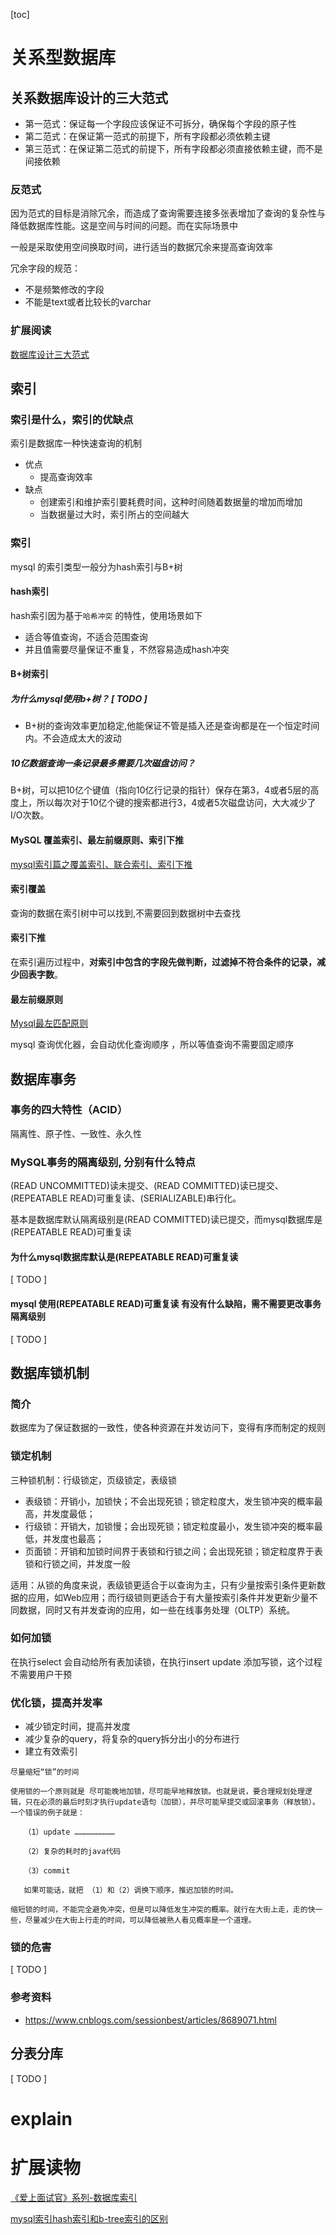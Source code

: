 

[toc]

# 关系型数据库

## 关系数据库设计的三大范式

- 第一范式：保证每一个字段应该保证不可拆分，确保每个字段的原子性
- 第二范式：在保证第一范式的前提下，所有字段都必须依赖主键
- 第三范式：在保证第二范式的前提下，所有字段都必须直接依赖主键，而不是间接依赖

### 反范式

因为范式的目标是消除冗余，而造成了查询需要连接多张表增加了查询的复杂性与降低数据库性能。这是空间与时间的问题。而在实际场景中

一般是采取使用空间换取时间，进行适当的数据冗余来提高查询效率

冗余字段的规范：

- 不是频繁修改的字段
- 不能是text或者比较长的varchar

### 扩展阅读

[数据库设计三大范式](https://blog.csdn.net/dosthing/article/details/87954213)







## 索引

### 索引是什么，索引的优缺点

索引是数据库一种快速查询的机制

- 优点
  - 提高查询效率
- 缺点
  - 创建索引和维护索引要耗费时间，这种时间随着数据量的增加而增加
  - 当数据量过大时，索引所占的空间越大

### 索引

mysql 的索引类型一般分为hash索引与B+树



#### hash索引

hash索引因为基于`哈希冲突` 的特性，使用场景如下

- 适合等值查询，不适合范围查询
- 并且值需要尽量保证不重复，不然容易造成hash冲突
  

#### B+树索引

##### 为什么mysql使用b+树？ [ TODO ]

- B+树的查询效率更加稳定,他能保证不管是插入还是查询都是在一个恒定时间内。不会造成太大的波动



##### 10亿数据查询一条记录最多需要几次磁盘访问？

B+树，可以把10亿个键值（指向10亿行记录的指针）保存在第3，4或者5层的高度上，所以每次对于10亿个键的搜索都进行3，4或者5次磁盘访问，大大减少了I/O次数。



#### MySQL 覆盖索引、最左前缀原则、索引下推

[mysql索引篇之覆盖索引、联合索引、索引下推](https://www.jianshu.com/p/bdc9e57ccf8b)



#### 索引覆盖 

查询的数据在索引树中可以找到,不需要回到数据树中去查找



#### 索引下推

在索引遍历过程中，**对索引中包含的字段先做判断，过滤掉不符合条件的记录，减少回表字数**。



#### 最左前缀原则

[Mysql最左匹配原则](https://blog.csdn.net/sinat_41917109/article/details/88944290)

mysql 查询优化器，会自动优化查询顺序 ，所以等值查询不需要固定顺序







##  数据库事务

### 事务的四大特性（ACID）

隔离性、原子性、一致性、永久性



### MySQL事务的隔离级别, 分别有什么特点

(READ UNCOMMITTED)读未提交、(READ COMMITTED)读已提交、(REPEATABLE READ)可重复读、(SERIALIZABLE)串行化。

基本是数据库默认隔离级别是(READ COMMITTED)读已提交，而mysql数据库是(REPEATABLE READ)可重复读



#### 为什么mysql数据库默认是(REPEATABLE READ)可重复读

[ TODO ]



#### mysql 使用(REPEATABLE READ)可重复读 有没有什么缺陷，需不需要更改事务隔离级别

[ TODO ] 



## 数据库锁机制
### 简介
数据库为了保证数据的一致性，使各种资源在并发访问下，变得有序而制定的规则

### 锁定机制
三种锁机制：行级锁定，页级锁定，表级锁
 - 表级锁：开销小，加锁快；不会出现死锁；锁定粒度大，发生锁冲突的概率最高，并发度最低；
 - 行级锁：开销大，加锁慢；会出现死锁；锁定粒度最小，发生锁冲突的概率最低，并发度也最高；   
 - 页面锁：开销和加锁时间界于表锁和行锁之间；会出现死锁；锁定粒度界于表锁和行锁之间，并发度一般

 适用：从锁的角度来说，表级锁更适合于以查询为主，只有少量按索引条件更新数据的应用，如Web应用；而行级锁则更适合于有大量按索引条件并发更新少量不同数据，同时又有并发查询的应用，如一些在线事务处理（OLTP）系统。

### 如何加锁
 在执行select 会自动给所有表加读锁，在执行insert update 添加写锁，这个过程不需要用户干预

### 优化锁，提高并发率
- 减少锁定时间，提高并发度
- 减少复杂的query，将复杂的query拆分出小的分布进行
- 建立有效索引
```
尽量缩短“锁”的时间

使用锁的一个原则就是 尽可能晚地加锁，尽可能早地释放锁。也就是说，要合理规划处理逻辑，只在必须的最后时刻才执行update语句（加锁），并尽可能早提交或回滚事务（释放锁）。一个错误的例子就是：

   （1）update ………………………

   （2）复杂的耗时的java代码

   （3）commit
   
   如果可能话，就把 （1）和（2）调换下顺序，推迟加锁的时间。

缩短锁的时间，不能完全避免冲突，但是可以降低发生冲突的概率。就行在大街上走，走的快一些，尽量减少在大街上行走的时间，可以降低被熟人看见概率是一个道理。
```

### 锁的危害
[ TODO ]


### 参考资料
- https://www.cnblogs.com/sessionbest/articles/8689071.html



## 分表分库

[ TODO ]

# explain









# 扩展读物

[《爱上面试官》系列-数据库索引](https://mp.weixin.qq.com/s/_9rDde9wRYoZeh07EASNQQ)

[mysql索引hash索引和b-tree索引的区别](https://www.cnblogs.com/baizhanshi/p/9869654.html)






